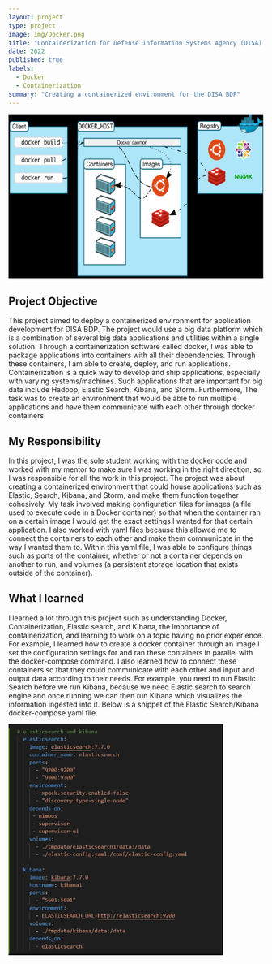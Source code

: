 ```yaml
---
layout: project
type: project
image: img/Docker.png
title: "Containerization for Defense Information Systems Agency (DISA) Big Data Platform (BDP)"
date: 2022
published: true
labels:
  - Docker
  - Containerization
summary: "Creating a containerized environment for the DISA BDP"
---
```


<img class="rounded mx-auto d-block" src="../img/Docker-img.png">

## Project Objective
This project aimed to deploy a containerized environment for application development for DISA BDP. The project would use a big data platform which is a combination of several big data applications and utilities within a single solution. Through a containerization software called docker, I was able to package applications into containers with all their dependencies. Through these containers, I am able to create, deploy, and run applications. Containerization is a quick way to develop and ship applications, especially with varying systems/machines. Such applications that are important for big data include Hadoop, Elastic Search, Kibana, and Storm. Furthermore, The task was to create an environment that would be able to run multiple applications and have them communicate with each other through docker containers. 

## My Responsibility 
In this project, I was the sole student working with the docker code and worked with my mentor to make sure I was working in the right direction, so I was responsible for all the work in this project. The project was about creating a containerized environment that could house applications such as Elastic, Search, Kibana, and Storm, and make them function together cohesively. My task involved making configuration files for images (a file used to execute code in a Docker container) so that when the container ran on a certain image I would get the exact settings I wanted for that certain application. I also worked with yaml files because this allowed me to connect the containers to each other and make them communicate in the way I wanted them to. Within this yaml file, I was able to configure things such as ports of the container, whether or not a container depends on another to run, and volumes (a persistent storage location that exists outside of the container).

## What I learned 
I learned a lot through this project such as understanding Docker, Containerization, Elastic search, and Kibana, the importance of containerization, and learning to work on a topic having no prior experience. For example, I learned how to create a docker container through an image I set the configuration settings for and ran these containers in parallel with the docker-compose command. I also learned how to connect these containers so that they could communicate with each other and input and output data according to their needs. For example, you need to run Elastic Search before we run Kibana, because we need Elastic search to search engine and once running we can then run Kibana which visualizes the information ingested into it. Below is a snippet of the Elastic Search/Kibana docker-compose yaml file. 

<img class="rounded mx-auto d-block" src="../img/ES-Kibana.png">

